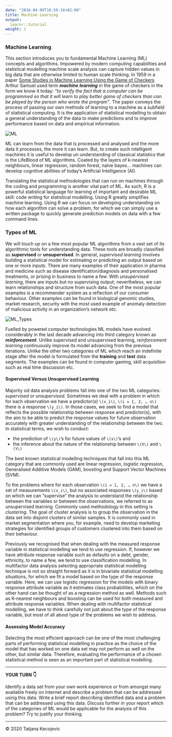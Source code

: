 ```yaml
---
date: "2016-04-09T16:50:16+02:00"
title: Machine Learning
output: 
  learnr::tutorial
weight: 1
---
```


### Machine Learning

This section introduces you to fundamental Machine Learning (ML) concepts and algorithms. Impowered by modern computing capabilities and statistical modelling machine scale analysis can capture hidden values in big data that are otherwise limited to human scale thinking. In 1959 in a paper [Some Studies in Machine Learning Using the Game of Checkers]( https://ieeexplore.ieee.org/stamp/stamp.jsp?tp=&arnumber=5392560) Arthur Samuel used term **_machine learning_**  in the game of checkers in the form we know it today: _“to verify the fact that a computer can be programmed so that it will learn to play better game of checkers than can be played by the person who wrote the program”_. The paper conveys the process of passing our own methods of learning to a machine as a subfield of statistical computing. It is the application of statistical modelling to obtain a general understanding of the data to make predictions and to improve performance based on data and empirical information.   

![ML](/module4/What_is_ML/images/ml_diagram.png?width=20pc)

ML can learn from the data that is processed and analysed and the more data it processes, the more it can learn. But, to create such intelligent machines it is useful to develop un understanding of classical statistics that is the LifeBlood of ML algorithms. Coated by the layers of k-nearest neighbours, linear regression, random forest, naïve bayes… machines can develop cognitive abilities of today’s Artificial Intelligence (AI). 

Translating the statistical methodologies that can run on machines through the coding and programming is another vital part of ML. As such, R is a powerful statistical language for learning of important and desirable ML skill: code writing for statistical modelling. Using R greatly simplifies machine learning. Using R we can focus on developing understanding on how each algorithm can solve a problem, for which we can simply use a written package to quickly generate prediction models on data with a few command lines.

### Types of ML

We will touch up on a few most popular ML algorithms from a vast set of its algorithmic tools for understanding data. These tools are broadly classified as **supervised** or **unsupervised**. In general, _supervised learning_ involves building a statistical model for estimating or predicting an output based on one or more inputs. There are many examples of their application in pharma and medicine such as disease identification/diagnosis and personalised treatments, or prising in business to name a few. With _unsupervised learning_, there are inputs but no supervising output; nevertheless, we can learn relationships and structure from such data. One of the most popular examples is a recommender system as a reflection of our consumer behaviour.  Other examples can be found in biological genomic studies, market research, security with the most used example of anomaly detection of malicious activity in an organization’s network etc.

![ML_Types](/module4/What_is_ML/images/ML_Types.png?width=75%)

Fuelled by powered computer technologies ML models have evolved considerably in the last decade advancing into third category known as _**reinforcement**_. Unlike supervised and unsupervised learning, _reinforcement learning_ continuously improve its model advancing from the previous iterations. Unlike the other two categories of ML which reach an indefinite stage after the model is formulated from the **training** and **test** data segments. The examples can be found in computer gaming, skill acquisition such as real time discussion etc.  

#### Supervised Versus Unsupervised Learning

Majority od data analysis problems fall into one of the two ML categories: _supervised_ or _unsupervised_. Sometimes we deal with a problem in which for each observation we have a predictor(s) `\(x_i\)`, `\(i = 1, 2, … n\)` there is a response `\(y_i\)`. In those cases, we seek to find a model that reflects the possible relationship between response and predictor(s), with the aim to be able to predict the response values for future observation accurately with greater understanding of the relationship between the two. In statistical terms, we wish to conduct:
-	the prediction of `\(y\)`’s for future values of `\(x\)`’s and 
-	the inference about the nature of the relationship between `\(X\)` and `\(Y\)`

The best known statistical modelling techniques that fall into this ML category that are commonly used are linear regression, logistic regression, Generalised Additive Models (GAM), boosting and Support Vector Machines (SVM).

To the problems where for each observation `\(i = 1, 2, … n\)` we have a set of measurements `\(x_i\)`, but no associated responses `\(y_i\)` based on which we can “supervise” the analysis to understand the relationship between the variables or between the observations, we referred to as unsupervised learning. Commonly used methodology in this setting is _clustering_. The goal of cluster analysis is to group the observation in the data set into disjoint clusters of similar samples. It is commonly used in market segmentation where you, for example, need to develop marketing strategies for identified groups of customers clustered into them based on their behaviour. 

Previously we recognised that when dealing with the measured response variable in statistical modelling we tend to use regression. If, however we have attribute response variable such as defaults on a debt, gender, ethnicity, to name a few, we tend to use classification modelling. In multifactor data analysis selecting appropriate statistical modelling technique is not so straight forward as it is in bivariate statistical modelling situations, for which we fit a model based on the type of the response variable. Here, we can use logistic regression for the models with binary response attribute variable as it estimates class probabilities, which on the other hand can be thought of as a regression method as well. Methods such as K-nearest neighbours and boosting can be used for both measured and attribute response variables. When dealing with multifactor statistical modelling, we have to think carefully not just about the type of the response variable, but most of all about type of the problems we wish to address. 

#### Assessing Model Accuracy

Selecting the most efficient approach can be one of the most challenging parts of performing statistical modelling in practice as the choice of the model that has worked on one data set may not perform as well on the other, but similar data. Therefore, evaluating the performance of a chosen statistical method is seen as an important part of statistical modelling. 


___
**YOUR TURN 👇**

Identify a data set from your own work experience or from amongst many available freely on Internet and describe a problem that can be addressed using this data. Write a brief report describing identified data and a problem that can be addressed using this data. Discuss further in your report which of the categories of ML would be applicable for the analysis of this problem? Try to justify your thinking.


-----------------------------
© 2020 Tatjana Kecojevic
